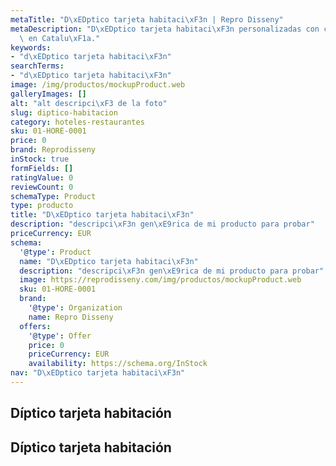 ```yaml
---
metaTitle: "D\xEDptico tarjeta habitaci\xF3n | Repro Disseny"
metaDescription: "D\xEDptico tarjeta habitaci\xF3n personalizadas con calidad profesional\
  \ en Catalu\xF1a."
keywords:
- "d\xEDptico tarjeta habitaci\xF3n"
searchTerms:
- "d\xEDptico tarjeta habitaci\xF3n"
image: /img/productos/mockupProduct.web
galleryImages: []
alt: "alt descripci\xF3 de la foto"
slug: diptico-habitacion
category: hoteles-restaurantes
sku: 01-HORE-0001
price: 0
brand: Reprodisseny
inStock: true
formFields: []
ratingValue: 0
reviewCount: 0
schemaType: Product
type: producto
title: "D\xEDptico tarjeta habitaci\xF3n"
description: "descripci\xF3n gen\xE9rica de mi producto para probar"
priceCurrency: EUR
schema:
  '@type': Product
  name: "D\xEDptico tarjeta habitaci\xF3n"
  description: "descripci\xF3n gen\xE9rica de mi producto para probar"
  image: https://reprodisseny.com/img/productos/mockupProduct.web
  sku: 01-HORE-0001
  brand:
    '@type': Organization
    name: Repro Disseny
  offers:
    '@type': Offer
    price: 0
    priceCurrency: EUR
    availability: https://schema.org/InStock
nav: "D\xEDptico tarjeta habitaci\xF3n"
---
```


## Díptico tarjeta habitación

## Díptico tarjeta habitación
